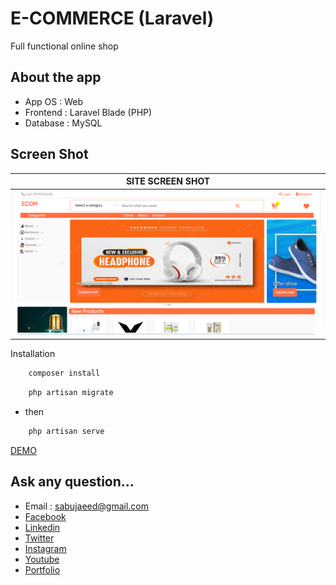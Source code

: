 # E-COMMERCE (Laravel)
Full functional online shop

## About the app
* App OS : Web
* Frontend : Laravel Blade (PHP)
* Database : MySQL


## Screen Shot

[ecom]: https://github.com/sabuj87/raw/blob/master/ecom/ecom.png

|   SITE SCREEN SHOT |  
| ------------- |
|![alt text][ecom] 

Installation 

```php
    composer install
```
```php
    php artisan migrate
```
* then
```php
    php artisan serve
```



[DEMO](https://assabuj.com/ecom)

## Ask any question...
* Email : sabujaeed@gmail.com
* [Facebook](https://www.facebook.com/saeed.sabuj)
* [Linkedin](https://www.linkedin.com/in/sabuj87/)
* [Twitter](https://twitter.com/sabujsaeed)
* [Instagram](https://www.instagram.com/assabuj87/)
* [Youtube](https://www.youtube.com/abusaeedsabuj)
* [Portfolio](https://assabuj.com)

